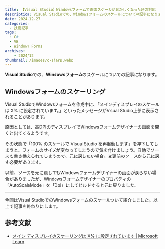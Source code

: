 ```yaml
---
title: 【Visual Studio】Windowsフォームで画面スケールがおかしくなった時の対応
description: Visual Studioでの、Windowsフォームのスケールについての記事になります。
date: 2024-12-27
categories: 
  - 技術記事
tags: 
  - C#
  - VB
  - Windows Forms
archives:
    - 2024/12
thumbnail: /images/c-sharp.webp
---
```


**Visual Studio**での、**Windowsフォーム**のスケールについての記事になります。

<!--more-->

## Windowsフォームのスケーリング

Visual StudioでWindowsフォームを作成中に、「メインディスプレイのスケールは X% に設定されています。」といったメッセージがVisual Studio上部に表示されることがあります。

原因としては、高DPIのディスプレイでWindowsフォームデザイナーの画面を開くと出てくるようです。

その状態で「100% のスケールで Visual Studio を再起動します」を押下してしまうと、フォームのサイズが変わってしまうので気を付けましょう。自動でソースも書き換えられてしまうので、元に戻したい場合、変更前のソースから元に戻す必要があります。

以前、ソースを元に戻してもWindowsフォームデザイナーの画面が戻らない場合がありましたが、Windowsフォームデザイナーのプロパティの「AutoScaleMode」を「Dpi」にしてビルドすると元に戻りました。

* * *

今回はVisual StudioでのWindowsフォームのスケールついて紹介しました。以上で記事を終わりにします。

## 参考文献

* [メイン ディスプレイのスケーリングは X% に設定されています | Microsoft Learn](https://learn.microsoft.com/ja-jp/visualstudio/designers/scaling-percentage-display-setting-message?view=vs-2022)